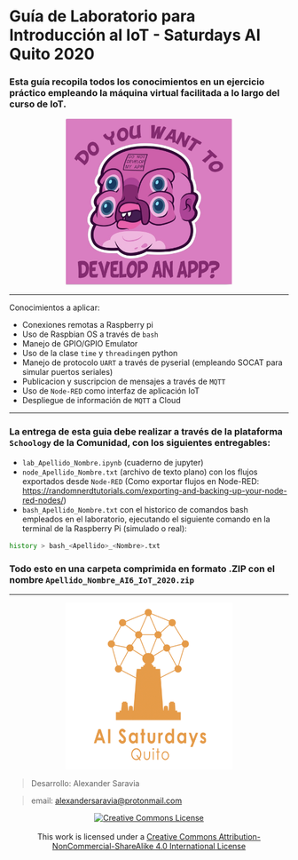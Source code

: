 # Guía de Laboratorio para Introducción al IoT - Saturdays AI Quito 2020

### Esta guía recopila todos los conocimientos en un ejercicio práctico empleando la máquina virtual facilitada a lo largo del curso de __IoT__.

<center>
 <img src="img/glootie.png" height="300px" width="300px"></img>
</center>

---

Conocimientos a aplicar: 
- Conexiones remotas a Raspberry pi
- Uso de Raspbian OS a través de `bash`
- Manejo de GPIO/GPIO Emulator 
- Uso de la clase `time` y `threading`en python
- Manejo de protocolo `UART` a través de pyserial (empleando SOCAT para simular puertos seriales)
- Publicacion y suscripcion de mensajes a través de `MQTT`
- Uso de `Node-RED` como interfaz de aplicación IoT
- Despliegue de información de `MQTT` a Cloud

---
### La entrega de esta guia debe realizar a través de la plataforma `Schoology` de la Comunidad, con los siguientes entregables:

- `lab_Apellido_Nombre.ipynb` (cuaderno de jupyter)
- `node_Apellido_Nombre.txt` (archivo de texto plano) con los flujos exportados desde `Node-RED` (Como exportar flujos en Node-RED: https://randomnerdtutorials.com/exporting-and-backing-up-your-node-red-nodes/)
- `bash_Apellido_Nombre.txt` con el historico de comandos bash empleados en el laboratorio, ejecutando el siguiente comando en la terminal de la Raspberry Pi (simulado o real):

```bash
history > bash_<Apellido>_<Nombre>.txt
```

### Todo esto en una carpeta comprimida en formato .ZIP con el nombre `Apellido_Nombre_AI6_IoT_2020.zip`
---

<center>
 <img src="img/ai6UIO.png" height="300px" width="300px"></img>
</center>

> Desarrollo: Alexander Saravia

> email: alexandersaravia@protonmail.com 

<center>
<a rel="license" href="http://creativecommons.org/licenses/by-nc-sa/4.0/"><center><img alt="Creative Commons License" style="border-width:0" src="https://i.creativecommons.org/l/by-nc-sa/4.0/88x31.png" /> </center> </a> <br />This work is licensed under a <a rel="license" href="http://creativecommons.org/licenses/by-nc-sa/4.0/">Creative Commons Attribution-NonCommercial-ShareAlike 4.0 International License</a>
</center>
